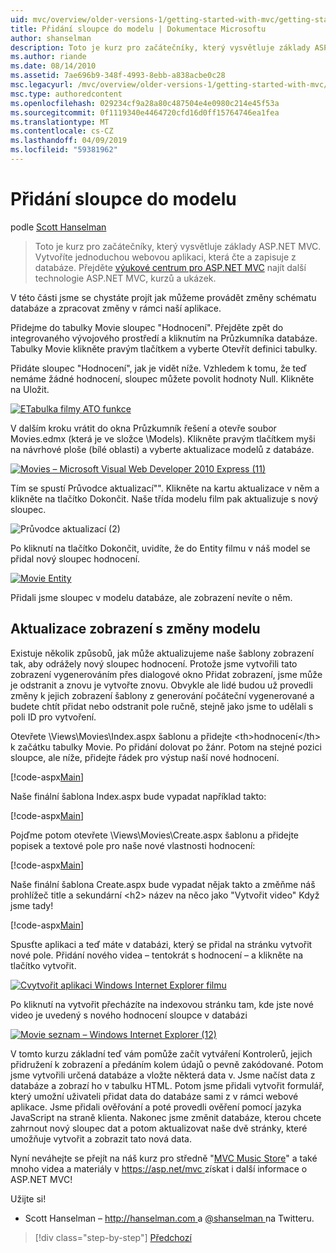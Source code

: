 ```yaml
---
uid: mvc/overview/older-versions-1/getting-started-with-mvc/getting-started-with-mvc-part8
title: Přidání sloupce do modelu | Dokumentace Microsoftu
author: shanselman
description: Toto je kurz pro začátečníky, který vysvětluje základy ASP.NET MVC. Vytvořte jednoduchou webovou aplikaci, která čte a zapisuje z databáze.
ms.author: riande
ms.date: 08/14/2010
ms.assetid: 7ae696b9-348f-4993-8ebb-a838acbe0c28
msc.legacyurl: /mvc/overview/older-versions-1/getting-started-with-mvc/getting-started-with-mvc-part8
msc.type: authoredcontent
ms.openlocfilehash: 029234cf9a28a80c487504e4e0980c214e45f53a
ms.sourcegitcommit: 0f1119340e4464720cfd16d0ff15764746ea1fea
ms.translationtype: MT
ms.contentlocale: cs-CZ
ms.lasthandoff: 04/09/2019
ms.locfileid: "59381962"
---
```

# <a name="adding-a-column-to-the-model"></a>Přidání sloupce do modelu

podle [Scott Hanselman](https://github.com/shanselman)

> Toto je kurz pro začátečníky, který vysvětluje základy ASP.NET MVC. Vytvoříte jednoduchou webovou aplikaci, která čte a zapisuje z databáze. Přejděte [výukové centrum pro ASP.NET MVC](../../../index.md) najít další technologie ASP.NET MVC, kurzů a ukázek.


V této části jsme se chystáte projít jak můžeme provádět změny schématu databáze a zpracovat změny v rámci naší aplikace.

Přidejme do tabulky Movie sloupec "Hodnocení". Přejděte zpět do integrovaného vývojového prostředí a kliknutím na Průzkumníka databáze. Tabulky Movie klikněte pravým tlačítkem a vyberte Otevřít definici tabulky.

Přidáte sloupec "Hodnocení", jak je vidět níže. Vzhledem k tomu, že teď nemáme žádné hodnocení, sloupec můžete povolit hodnoty Null. Klikněte na Uložit.

[![ETabulka filmy ATO funkce](getting-started-with-mvc-part8/_static/image2.png)](getting-started-with-mvc-part8/_static/image1.png)

V dalším kroku vrátit do okna Průzkumník řešení a otevře soubor Movies.edmx (která je ve složce \Models). Klikněte pravým tlačítkem myši na návrhové ploše (bílé oblasti) a vyberte aktualizace modelů z databáze.

[![Movies – Microsoft Visual Web Developer 2010 Express (11)](getting-started-with-mvc-part8/_static/image4.png)](getting-started-with-mvc-part8/_static/image3.png)

Tím se spustí Průvodce aktualizací"". Klikněte na kartu aktualizace v něm a klikněte na tlačítko Dokončit. Naše třída modelu film pak aktualizuje s nový sloupec.

![Průvodce aktualizací (2)](getting-started-with-mvc-part8/_static/image5.png)

Po kliknutí na tlačítko Dokončit, uvidíte, že do Entity filmu v náš model se přidal nový sloupec hodnocení.

[![Movie Entity](getting-started-with-mvc-part8/_static/image7.png)](getting-started-with-mvc-part8/_static/image6.png)

Přidali jsme sloupec v modelu databáze, ale zobrazení nevíte o něm.

## <a name="update-views-with-model-changes"></a>Aktualizace zobrazení s změny modelu

Existuje několik způsobů, jak může aktualizujeme naše šablony zobrazení tak, aby odrážely nový sloupec hodnocení. Protože jsme vytvořili tato zobrazení vygenerováním přes dialogové okno Přidat zobrazení, jsme může je odstranit a znovu je vytvořte znovu. Obvykle ale lidé budou už provedli změny k jejich zobrazení šablony z generování počáteční vygenerované a budete chtít přidat nebo odstranit pole ručně, stejně jako jsme to udělali s poli ID pro vytvoření.

Otevřete \Views\Movies\Index.aspx šablonu a přidejte &lt;th&gt;hodnocení&lt;/th&gt; k začátku tabulky Movie. Po přidání dolovat po žánr. Potom na stejné pozici sloupce, ale níže, přidejte řádek pro výstup naší nové hodnocení.

[!code-aspx[Main](getting-started-with-mvc-part8/samples/sample1.aspx)]

Naše finální šablona Index.aspx bude vypadat například takto:

[!code-aspx[Main](getting-started-with-mvc-part8/samples/sample2.aspx)]

Pojďme potom otevřete \Views\Movies\Create.aspx šablonu a přidejte popisek a textové pole pro naše nové vlastnosti hodnocení:

[!code-aspx[Main](getting-started-with-mvc-part8/samples/sample3.aspx)]

Naše finální šablona Create.aspx bude vypadat nějak takto a změňme náš prohlížeč title a sekundární &lt;h2&gt; název na něco jako "Vytvořit video" Když jsme tady!

[!code-aspx[Main](getting-started-with-mvc-part8/samples/sample4.aspx)]

Spusťte aplikaci a teď máte v databázi, který se přidal na stránku vytvořit nové pole. Přidání nového videa – tentokrát s hodnocení – a klikněte na tlačítko vytvořit.

[![Cvytvořit aplikaci Windows Internet Explorer filmu](getting-started-with-mvc-part8/_static/image9.png)](getting-started-with-mvc-part8/_static/image8.png)

Po kliknutí na vytvořit přecházíte na indexovou stránku tam, kde jste nové video je uvedený s nového hodnocení sloupce v databázi

[![Movie seznam – Windows Internet Explorer (12)](getting-started-with-mvc-part8/_static/image11.png)](getting-started-with-mvc-part8/_static/image10.png)

V tomto kurzu základní teď vám pomůže začít vytváření Kontrolerů, jejich přidružení k zobrazení a předáním kolem údajů o pevně zakódované. Potom jsme vytvořili určená databáze a vložte některá data v. Jsme načíst data z databáze a zobrazí ho v tabulku HTML. Potom jsme přidali vytvořit formulář, který umožní uživateli přidat data do databáze sami z v rámci webové aplikace. Jsme přidali ověřování a poté provedli ověření pomocí jazyka JavaScript na straně klienta. Nakonec jsme změnit databáze, kterou chcete zahrnout nový sloupec dat a potom aktualizovat naše dvě stránky, které umožňuje vytvořit a zobrazit tato nová data.

Nyní neváhejte se přejít na náš kurz pro středně "[MVC Music Store](../../older-versions/mvc-music-store/mvc-music-store-part-1.md)" a také mnoho videa a materiály v [ https://asp.net/mvc ](https://asp.net/mvc) získat i další informace o ASP.NET MVC!

Užijte si!

- Scott Hanselman – [ http://hanselman.com ](http://hanselman.com) a [ @shanselman ](http://twitter.com/shanselman) na Twitteru.

> [!div class="step-by-step"]
> [Předchozí](getting-started-with-mvc-part7.md)
